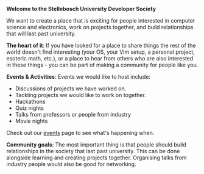 **Welcome to the Stellebosch University Developer Society**

We want to create a place that is exciting for people interested in computer
science and electronics, work on projects together, and build relationships that
will last past university.

__The heart of it__: If you have looked for a place to share things the rest of
the world doesn't find interesting (your OS, your Vim setup, a personal project,
esoteric math, etc.), or a place to hear from others who are also interested in
these things - you can be part of making a community for people like you.

__Events & Activities__: Events we would like to host include:
* Discussions of projects we have worked on.
* Tackling projects we would like to work on together.
* Hackathons
* Quiz nights
* Talks from professors or people from industry
* Movie nights

Check out our [events](/events/) page to see what's happening when.

__Community goals__: The most important thing is that people should build
relationships in the society that last past university. This can be done
alongside learning and creating projects together. Organising talks from
industry people would also be good for networking.

